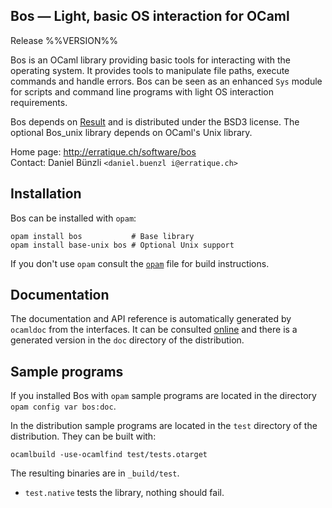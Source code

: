 Bos — Light, basic OS interaction for OCaml
-------------------------------------------------------------------------------
Release %%VERSION%%

Bos is an OCaml library providing basic tools for interacting with the
operating system. It provides tools to manipulate file paths,
execute commands and handle errors. Bos can be seen as an enhanced
`Sys` module for scripts and command line programs with light OS
interaction requirements. 

Bos depends on [Result][1] and is distributed under the BSD3 license. The
optional Bos_unix library depends on OCaml's Unix library.

[1]: http://erratique.ch/software/result

Home page: http://erratique.ch/software/bos  
Contact: Daniel Bünzli `<daniel.buenzl i@erratique.ch>`

## Installation

Bos can be installed with `opam`:

    opam install bos           # Base library
    opam install base-unix bos # Optional Unix support

If you don't use `opam` consult the [`opam`](opam) file for build
instructions.

## Documentation

The documentation and API reference is automatically generated by
`ocamldoc` from the interfaces. It can be consulted [online][5]
and there is a generated version in the `doc` directory of the
distribution.

[5]: http://erratique.ch/software/bos/doc/


## Sample programs

If you installed Bos with `opam` sample programs are located in
the directory `opam config var bos:doc`.

In the distribution sample programs are located in the `test`
directory of the distribution. They can be built with:

    ocamlbuild -use-ocamlfind test/tests.otarget

The resulting binaries are in `_build/test`.

- `test.native` tests the library, nothing should fail.
